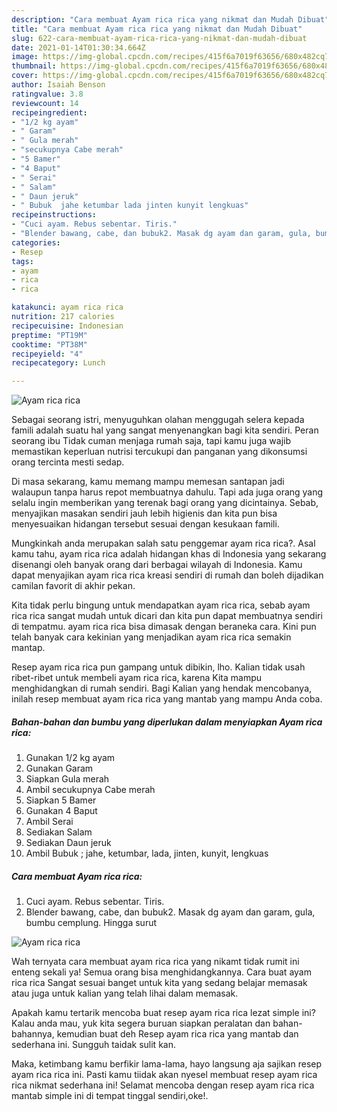 ```yaml
---
description: "Cara membuat Ayam rica rica yang nikmat dan Mudah Dibuat"
title: "Cara membuat Ayam rica rica yang nikmat dan Mudah Dibuat"
slug: 622-cara-membuat-ayam-rica-rica-yang-nikmat-dan-mudah-dibuat
date: 2021-01-14T01:30:34.664Z
image: https://img-global.cpcdn.com/recipes/415f6a7019f63656/680x482cq70/ayam-rica-rica-foto-resep-utama.jpg
thumbnail: https://img-global.cpcdn.com/recipes/415f6a7019f63656/680x482cq70/ayam-rica-rica-foto-resep-utama.jpg
cover: https://img-global.cpcdn.com/recipes/415f6a7019f63656/680x482cq70/ayam-rica-rica-foto-resep-utama.jpg
author: Isaiah Benson
ratingvalue: 3.8
reviewcount: 14
recipeingredient:
- "1/2 kg ayam"
- " Garam"
- " Gula merah"
- "secukupnya Cabe merah"
- "5 Bamer"
- "4 Baput"
- " Serai"
- " Salam"
- " Daun jeruk"
- " Bubuk  jahe ketumbar lada jinten kunyit lengkuas"
recipeinstructions:
- "Cuci ayam. Rebus sebentar. Tiris."
- "Blender bawang, cabe, dan bubuk2. Masak dg ayam dan garam, gula, bumbu cemplung. Hingga surut"
categories:
- Resep
tags:
- ayam
- rica
- rica

katakunci: ayam rica rica 
nutrition: 217 calories
recipecuisine: Indonesian
preptime: "PT19M"
cooktime: "PT38M"
recipeyield: "4"
recipecategory: Lunch

---
```



![Ayam rica rica](https://img-global.cpcdn.com/recipes/415f6a7019f63656/680x482cq70/ayam-rica-rica-foto-resep-utama.jpg)

Sebagai seorang istri, menyuguhkan olahan menggugah selera kepada famili adalah suatu hal yang sangat menyenangkan bagi kita sendiri. Peran seorang ibu Tidak cuman menjaga rumah saja, tapi kamu juga wajib memastikan keperluan nutrisi tercukupi dan panganan yang dikonsumsi orang tercinta mesti sedap.

Di masa  sekarang, kamu memang mampu memesan santapan jadi walaupun tanpa harus repot membuatnya dahulu. Tapi ada juga orang yang selalu ingin memberikan yang terenak bagi orang yang dicintainya. Sebab, menyajikan masakan sendiri jauh lebih higienis dan kita pun bisa menyesuaikan hidangan tersebut sesuai dengan kesukaan famili. 



Mungkinkah anda merupakan salah satu penggemar ayam rica rica?. Asal kamu tahu, ayam rica rica adalah hidangan khas di Indonesia yang sekarang disenangi oleh banyak orang dari berbagai wilayah di Indonesia. Kamu dapat menyajikan ayam rica rica kreasi sendiri di rumah dan boleh dijadikan camilan favorit di akhir pekan.

Kita tidak perlu bingung untuk mendapatkan ayam rica rica, sebab ayam rica rica sangat mudah untuk dicari dan kita pun dapat membuatnya sendiri di tempatmu. ayam rica rica bisa dimasak dengan beraneka cara. Kini pun telah banyak cara kekinian yang menjadikan ayam rica rica semakin mantap.

Resep ayam rica rica pun gampang untuk dibikin, lho. Kalian tidak usah ribet-ribet untuk membeli ayam rica rica, karena Kita mampu menghidangkan di rumah sendiri. Bagi Kalian yang hendak mencobanya, inilah resep membuat ayam rica rica yang mantab yang mampu Anda coba.

<!--inarticleads1-->

##### Bahan-bahan dan bumbu yang diperlukan dalam menyiapkan Ayam rica rica:

1. Gunakan 1/2 kg ayam
1. Gunakan  Garam
1. Siapkan  Gula merah
1. Ambil secukupnya Cabe merah
1. Siapkan 5 Bamer
1. Gunakan 4 Baput
1. Ambil  Serai
1. Sediakan  Salam
1. Sediakan  Daun jeruk
1. Ambil  Bubuk ; jahe, ketumbar, lada, jinten, kunyit, lengkuas




<!--inarticleads2-->

##### Cara membuat Ayam rica rica:

1. Cuci ayam. Rebus sebentar. Tiris.
1. Blender bawang, cabe, dan bubuk2. Masak dg ayam dan garam, gula, bumbu cemplung. Hingga surut
<img src="https://img-global.cpcdn.com/steps/eabfc89ac8a8273c/160x128cq70/ayam-rica-rica-langkah-memasak-2-foto.jpg" alt="Ayam rica rica">



Wah ternyata cara membuat ayam rica rica yang nikamt tidak rumit ini enteng sekali ya! Semua orang bisa menghidangkannya. Cara buat ayam rica rica Sangat sesuai banget untuk kita yang sedang belajar memasak atau juga untuk kalian yang telah lihai dalam memasak.

Apakah kamu tertarik mencoba buat resep ayam rica rica lezat simple ini? Kalau anda mau, yuk kita segera buruan siapkan peralatan dan bahan-bahannya, kemudian buat deh Resep ayam rica rica yang mantab dan sederhana ini. Sungguh taidak sulit kan. 

Maka, ketimbang kamu berfikir lama-lama, hayo langsung aja sajikan resep ayam rica rica ini. Pasti kamu tiidak akan nyesel membuat resep ayam rica rica nikmat sederhana ini! Selamat mencoba dengan resep ayam rica rica mantab simple ini di tempat tinggal sendiri,oke!.

